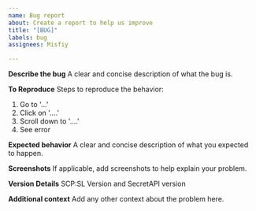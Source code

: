 ```yaml
---
name: Bug report
about: Create a report to help us improve
title: "[BUG]"
labels: bug
assignees: Misfiy

---
```


**Describe the bug**
A clear and concise description of what the bug is.

**To Reproduce**
Steps to reproduce the behavior:
1. Go to '...'
2. Click on '....'
3. Scroll down to '....'
4. See error

**Expected behavior**
A clear and concise description of what you expected to happen.

**Screenshots**
If applicable, add screenshots to help explain your problem.

**Version Details**
SCP:SL Version and SecretAPI version

**Additional context**
Add any other context about the problem here.

